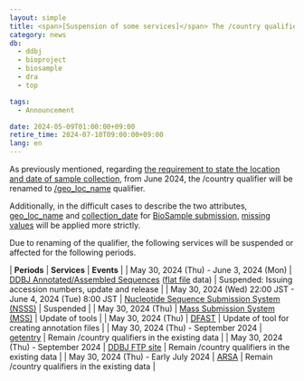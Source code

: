 ```yaml
---
layout: simple
title: <span>[Suspension of some services]</span> The /country qualifier will be renamed to /geo_loc_name
category: news
db:
  - ddbj
  - bioproject
  - biosample
  - dra
  - top

tags:
  - Announcement

date: 2024-05-09T01:00:00+09:00
retire_time: 2024-07-10T09:00:00+09:00
lang: en
---
```


As previously mentioned, regarding 
[the requirement to state the location and date of sample collection](/news/en/2024-02-01-e.html ), 
from June 2024, the /country qualifier will be renamed to [/geo_loc_name](/ddbj/qualifiers-e.html#geo_loc_name ) qualifier.    

Additionally, in the difficult cases to describe the two attributes, 
[geo_loc_name](/biosample/attribute-e.html#geo_loc_name ) and 
[collection_date](/biosample/attribute-e.html#collection_date )
for [BioSample submission](/biosample/index-e.html ), 
[missing values](https://www.insdc.org/submitting-standards/missing-value-reporting/ ) 
will be applied more strictly.    

Due to renaming of the qualifier, the following services will be suspended or affected for the following periods.    

| **Periods** | **Services** | **Events** |
| May 30, 2024 (Thu) - June 3, 2024 (Mon) | [DDBJ Annotated/Assembled Sequences](/ddbj/index-e.html ) ([flat file](/ddbj/flat-file-e.html ) data) | Suspended: Issuing accession numbers, update and release |
| May 30, 2024 (Wed) 22:00 JST - June 4, 2024 (Tue) 8:00 JST | [Nucleotide Sequence Submission System (NSSS)](/ddbj/web-submission-e.html ) | Suspended |
| May 30, 2024 (Thu) | [Mass Submission System (MSS)](/ddbj/mss-e.html ) | Update of tools |
| May 30, 2024 (Thu) | [DFAST](https://dfast.ddbj.nig.ac.jp/ ) | Update of tool for creating annotation files  |
| May 30, 2024 (Thu) - September 2024 | [getentry](https://getentry.ddbj.nig.ac.jp/top-e.html ) | Remain /country qualifiers in the existing data |
| May 30, 2024 (Thu) - September 2024 | [DDBJ FTP site](https://ddbj.nig.ac.jp/public/ddbj_database/ ) | Remain /country qualifiers in the existing data |
| May 30, 2024 (Thu) - Early July 2024 | [ARSA](https://ddbj.nig.ac.jp/arsa/ ) | Remain /country qualifiers in the existing data |




